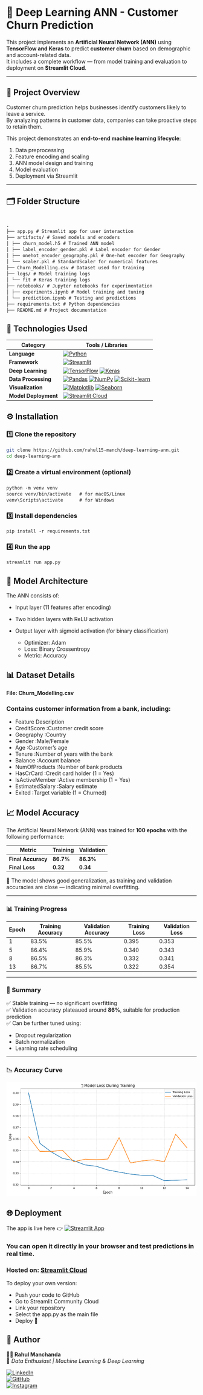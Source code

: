 # 🧠 Deep Learning ANN - Customer Churn Prediction

This project implements an **Artificial Neural Network (ANN)** using **TensorFlow and Keras** to predict **customer churn** based on demographic and account-related data.  
It includes a complete workflow — from model training and evaluation to deployment on **Streamlit Cloud**.

---

## 🚀 Project Overview

Customer churn prediction helps businesses identify customers likely to leave a service.  
By analyzing patterns in customer data, companies can take proactive steps to retain them.

This project demonstrates an **end-to-end machine learning lifecycle**:
1. Data preprocessing  
2. Feature encoding and scaling  
3. ANN model design and training  
4. Model evaluation  
5. Deployment via Streamlit

---

## 🗂️ Folder Structure
```

.
├── app.py # Streamlit app for user interaction
├── artifacts/ # Saved models and encoders
│ ├── churn_model.h5 # Trained ANN model
│ ├── label_encoder_gender.pkl # Label encoder for Gender
│ ├── onehot_encoder_geography.pkl # One-hot encoder for Geography
│ └── scaler.pkl # StandardScaler for numerical features
├── Churn_Modelling.csv # Dataset used for training
├── logs/ # Model training logs
│ └── fit # Keras training logs
├── notebooks/ # Jupyter notebooks for experimentation
│ ├── experiments.ipynb # Model training and tuning
│ └── prediction.ipynb # Testing and predictions
├── requirements.txt # Python dependencies
├── README.md # Project documentation
```
## 🧩 Technologies Used

| Category | Tools / Libraries |
|-----------|-------------------|
| **Language** | [![Python](https://img.shields.io/badge/Python-3.10+-blue?logo=python&logoColor=white)](https://www.python.org/) |
| **Framework** | [![Streamlit](https://img.shields.io/badge/Streamlit-%23FF4B4B.svg?logo=streamlit&logoColor=white)](https://streamlit.io/) |
| **Deep Learning** | [![TensorFlow](https://img.shields.io/badge/TensorFlow-%23FF6F00.svg?logo=tensorflow&logoColor=white)](https://www.tensorflow.org/) [![Keras](https://img.shields.io/badge/Keras-%23D00000.svg?logo=keras&logoColor=white)](https://keras.io/) |
| **Data Processing** | [![Pandas](https://img.shields.io/badge/Pandas-%23150458.svg?logo=pandas&logoColor=white)](https://pandas.pydata.org/) [![NumPy](https://img.shields.io/badge/NumPy-%23013243.svg?logo=numpy&logoColor=white)](https://numpy.org/) [![Scikit-learn](https://img.shields.io/badge/Scikit--learn-%23F7931E.svg?logo=scikit-learn&logoColor=white)](https://scikit-learn.org/stable/) |
| **Visualization** | [![Matplotlib](https://img.shields.io/badge/Matplotlib-%23007ACC.svg?logo=plotly&logoColor=white)](https://matplotlib.org/) [![Seaborn](https://img.shields.io/badge/Seaborn-%231E90FF.svg?logo=python&logoColor=white)](https://seaborn.pydata.org/) |
| **Model Deployment** | [![Streamlit Cloud](https://img.shields.io/badge/Deployed%20on-Streamlit%20Cloud-%23FF4B4B?logo=streamlit&logoColor=white)](https://streamlit.io/cloud) |

## ⚙️ Installation

### 1️⃣ Clone the repository
```bash
git clone https://github.com/rahul15-manch/deep-learning-ann.git
cd deep-learning-ann
```
### 2️⃣ Create a virtual environment (optional)
```
python -m venv venv
source venv/bin/activate   # for macOS/Linux
venv\Scripts\activate      # for Windows
```
### 3️⃣ Install dependencies
```
pip install -r requirements.txt
```
### 4️⃣ Run the app
```
streamlit run app.py
```
## 🧠 Model Architecture
The ANN consists of:

- Input layer (11 features after encoding)

- Two hidden layers with ReLU activation

- Output layer with sigmoid activation (for binary classification)

  - Optimizer: Adam
  - Loss: Binary Crossentropy
  - Metric: Accuracy

## 📊 Dataset Details
**File: Churn_Modelling.csv**
### Contains customer information from a bank, including:

- Feature	Description
- CreditScore	:Customer credit score
- Geography	:Country
- Gender	:Male/Female
- Age	:Customer’s age
- Tenure	:Number of years with the bank
- Balance	:Account balance
- NumOfProducts	:Number of bank products
- HasCrCard	:Credit card holder (1 = Yes)
- IsActiveMember	:Active membership (1 = Yes)
- EstimatedSalary	:Salary estimate
- Exited	:Target variable (1 = Churned)
## 📈 Model Accuracy

The Artificial Neural Network (ANN) was trained for **100 epochs** with the following performance:

| Metric | Training | Validation |
|---------|-----------|------------|
| **Final Accuracy** | **86.7%** | **86.3%** |
| **Final Loss** | **0.32** | **0.34** |

🧠 The model shows good generalization, as training and validation accuracies are close — indicating minimal overfitting.

---

### 📊 Training Progress

| Epoch | Training Accuracy | Validation Accuracy | Training Loss | Validation Loss |
|-------|--------------------|----------------------|----------------|------------------|
| 1 | 83.5% | 85.5% | 0.395 | 0.353 |
| 5 | 86.4% | 85.9% | 0.340 | 0.343 |
| 8 | 86.5% | 86.3% | 0.332 | 0.341 |
| 13 | 86.7% | 85.5% | 0.322 | 0.354 |

---

### 🧾 Summary

✅ Stable training — no significant overfitting  
✅ Validation accuracy plateaued around **86%**, suitable for production prediction  
✅ Can be further tuned using:
- Dropout regularization  
- Batch normalization  
- Learning rate scheduling  

---

### 📉 Accuracy Curve 

![Model Training Curve](https://github.com/rahul15-manch/deep-learning-ann/blob/main/output.png)

## 🌐 Deployment


The app is live here 👉 [![Streamlit App](https://img.shields.io/badge/Open%20App-Streamlit-%23FF4B4B?logo=streamlit&logoColor=white)](https://rahul15-manch-deep-learning-ann-app-ks203y.streamlit.app/)

### You can open it directly in your browser and test predictions in real time.
### **Hosted on:** [Streamlit Cloud](https://streamlit.io/cloud)
To deploy your own version:
- Push your code to GitHub
- Go to Streamlit Community Cloud
- Link your repository
- Select the app.py as the main file
- Deploy 🚀

## 🧾 Author

**👨‍💻 Rahul Manchanda**  
📍 *Data Enthusiast | Machine Learning & Deep Learning*  

[![LinkedIn](https://img.shields.io/badge/LinkedIn-Rahul%20Manchanda-blue?logo=linkedin&logoColor=white)](https://www.linkedin.com/in/rahul-manchanda-3959b120a/)  
[![GitHub](https://img.shields.io/badge/GitHub-rahul15--manch-black?logo=github&logoColor=white)](https://github.com/rahul15-manch)  
[![Instagram](https://img.shields.io/badge/Instagram-%40rahulmanchanda015-%23E4405F?logo=instagram&logoColor=white)](https://www.instagram.com/rahulmanchanda015/?__pwa=1)


